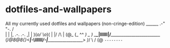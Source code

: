 # dotfiles-and-wallpapers

All my currently used dotfiles and wallpapers (non-cringe-edition)
                      ______
                   .-"      "-.
                  /            \
                 |              |
                 |,  .-.  .-.  ,|
                 | )(_o/  \o_)( |
                 |/     /\     \|
       (@_       (_     ^^     _)
  _     ) \_______\__|IIIIII|__/__________________________
 (_)@8@8{}<________|-\IIIIII/-|___________________________>
        )_/        \          /
       (@           `--------`

